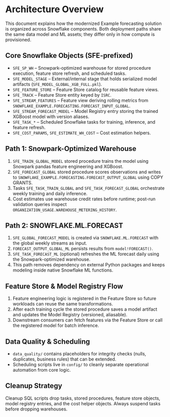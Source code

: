# Architecture Overview

This document explains how the modernized Example forecasting solution is organized across Snowflake components. Both deployment paths share the same data model and ML assets; they differ only in how compute is provisioned.

## Core Snowflake Objects (SFE-prefixed)

- `SFE_SP_WH` – Snowpark-optimized warehouse for stored procedure execution, feature store refresh, and scheduled tasks.
- `SFE_MODEL_STAGE` – External/internal stage that holds serialized model artifacts (`SFE_MODEL_GLOBAL_XGB_FULL.pkl`).
- `SFE_FEATURE_STORE` – Feature Store catalog for reusable feature views.
- `SFE_TRACK` – Feature Store entity keyed by `ISRC`.
- `SFE_STREAM_FEATURES` – Feature view deriving rolling metrics from `SNOWFLAKE_EXAMPLE.FORECASTING.FORECAST_INPUT_GLOBAL`.
- `SFE_STREAM_FORECAST_MODEL` – Model Registry entry storing the trained XGBoost model with version aliases.
- `SFE_TASK_*` – Scheduled Snowflake tasks for training, inference, and feature refresh.
- `SFE_COST_PARAMS`, `SFE_ESTIMATE_WH_COST` – Cost estimation helpers.

## Path 1: Snowpark-Optimized Warehouse

1. `SFE_TRAIN_GLOBAL_MODEL` stored procedure trains the model using Snowpark pandas feature engineering and XGBoost.
2. `SFE_FORECAST_GLOBAL` stored procedure scores observations and writes to `SNOWFLAKE_EXAMPLE.FORECASTING.FORECAST_OUTPUT_GLOBAL` using COPY GRANTS.
3. Tasks `SFE_TASK_TRAIN_GLOBAL` and `SFE_TASK_FORECAST_GLOBAL` orchestrate weekly training and daily inference.
4. Cost estimates use warehouse credit rates before runtime; post-run validation queries inspect `ORGANIZATION_USAGE.WAREHOUSE_METERING_HISTORY`.

## Path 2: SNOWFLAKE.ML.FORECAST

1. `SFE_GLOBAL_FORECAST_MODEL` is created via `SNOWFLAKE.ML.FORECAST` with the global weekly streams as input.
2. `FORECAST_OUTPUT_GLOBAL_ML` persists results from `model!FORECAST()`.
3. `SFE_TASK_FORECAST_ML` (optional) refreshes the ML forecast daily using the Snowpark-optimized warehouse.
4. This path removes dependency on external Python packages and keeps modeling inside native Snowflake ML functions.

## Feature Store & Model Registry Flow

1. Feature engineering logic is registered in the Feature Store so future workloads can reuse the same transformations.
2. After each training cycle the stored procedure saves a model artifact and updates the Model Registry (versioned, aliasable).
3. Downstream consumers can fetch features via the Feature Store or call the registered model for batch inference.

## Data Quality & Scheduling

- `data_quality/` contains placeholders for integrity checks (nulls, duplicates, business rules) that can be extended.
- Scheduling scripts live in `config/` to cleanly separate operational automation from core logic.

## Cleanup Strategy

Cleanup SQL scripts drop tasks, stored procedures, feature store objects, model registry entries, and the cost helper objects. Always suspend tasks before dropping warehouses.
